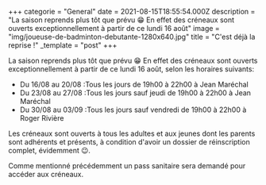 +++
categorie = "General"
date = 2021-08-15T18:55:54.000Z
description = "La saison reprends plus tôt que prévu 😁 En effet des créneaux sont ouverts exceptionnellement à partir de ce lundi 16 août"
image = "img/joueuse-de-badminton-debutante-1280x640.jpg"
title = "C'est déjà la reprise !"
_template = "post"
+++

La saison reprends plus tôt que prévu 😁 En effet des créneaux sont ouverts exceptionnellement à partir de ce lundi 16 août, selon les horaires suivants:

* Du 16/08 au 20/08 :Tous les jours de 19h00 à 22h00 à Jean Maréchal
* Du 23/08 au 27/08 :Tous les jours sauf jeudi de 19h00 à 22h00 à Jean Maréchal
* Du 30/08 au 03/09 :Tous les jours sauf vendredi de 19h00 à 22h00 à Roger Rivière

Les créneaux sont ouverts à tous les adultes et aux jeunes dont les parents sont adhérents et présents, à condition d'avoir un dossier de réinscription complet, évidemment 😉.

Comme mentionné précédemment un pass sanitaire sera demandé pour accéder aux créneaux.
